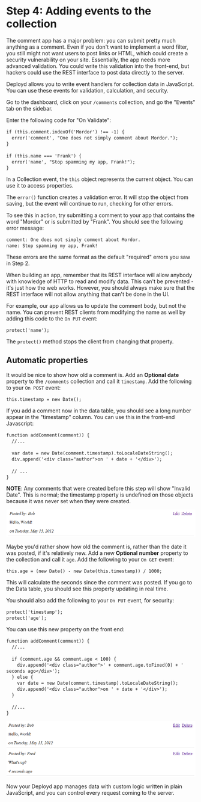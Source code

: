 # Step 4: Adding events to the collection

The comment app has a major problem: you can submit pretty much anything as a comment. Even if you don't want to implement a word filter, you still might not want users to post links or HTML, which could create a security vulnerability on your site. Essentially, the app needs more advanced validation. You could write this validation into the front-end, but hackers could use the REST interface to post data directly to the server.

Deployd allows you to write event handlers for collection data in JavaScript. You can use these events for validation, calculation, and security. 

Go to the dashboard, click on your `/comments` collection, and go the "Events" tab on the sidebar.

Enter the following code for "On Validate":

    if (this.comment.indexOf('Mordor') !== -1) {
      error('comment', "One does not simply comment about Mordor.");
    }

    if (this.name === 'Frank') {
      error('name', "Stop spamming my app, Frank!");
    }

In a Collection event, the `this` object represents the current object. You can use it to access properties.

The `error()` function creates a validation error. It will stop the object from saving, but the event will continue to run, checking for other errors.

To see this in action, try submitting a comment to your app that contains the word "Mordor" or is submitted by "Frank". You should see the following error message:

    comment: One does not simply comment about Mordor.
    name: Stop spamming my app, Frank!

These errors are the same format as the default "required" errors you saw in Step 2.

When building an app, remember that its REST interface will allow anybody with knowledge of HTTP to read and modify data. This can't be prevented - it's just how the web works. However, you should always make sure that the REST interface will not allow anything that can't be done in the UI.

For example, our app allows us to update the comment body, but not the name. You can prevent REST clients from modifying the name as well by adding this code to the `On PUT` event:
    
    protect('name');

The `protect()` method stops the client from changing that property.

## Automatic properties

It would be nice to show how old a comment is. Add an **Optional** **date** property to the `/comments` collection and call it `timestamp`. Add the following to your `On POST` event:

    this.timestamp = new Date();

If you add a comment now in the data table, you should see a long number appear in the "timestamp" column. You can use this in the front-end Javascript:

    function addComment(comment)) {
      //...

      var date = new Date(comment.timestamp).toLocaleDateString();
      div.append('<div class="author">on ' + date + '</div>');

      // ...
    }

**NOTE**: Any comments that were created before this step will show "Invalid Date". This is normal; the timestamp property is undefined on those objects because it was never set when they were created.

![Showing dates on comments](step4img/dates-on-comments.png)

Maybe you'd rather show how old the comment is, rather than the date it was posted, if it's relatively new. Add a new **Optional** **number** property to the collection and call it `age`. Add the following to your `On GET` event:

    this.age = (new Date() - new Date(this.timestamp)) / 1000;

This will calculate the seconds since the comment was posted. If you go to the Data table, you should see this property updating in real time.

You should also add the following to your `On PUT` event, for security:

    protect('timestamp');
    protect('age');

You can use this new property on the front end:

    function addComment(comment)) {
      //...

      if (comment.age && comment.age < 100) {
        div.append('<div class="author">' + comment.age.toFixed(0) + ' seconds ago</div>');
      } else {
        var date = new Date(comment.timestamp).toLocaleDateString();
        div.append('<div class="author">on ' + date + '</div>');  
      }

      //...
    }

![Showing age on comments](step4img/age-on-comments.png)

Now your Deployd app manages data with custom logic written in plain JavaScript, and you can control every request coming to the server.

